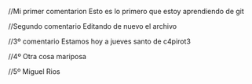 //Mi primer comentarion
Esto es lo primero que estoy aprendiendo de git

//Segundo comentario
Editando de nuevo el archivo

//3º comentario
Estamos hoy a jueves santo de c4pirot3

//4º
Otra cosa mariposa

//5º Miguel Rios
